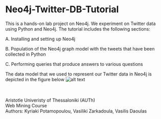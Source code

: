 # Neo4j-Twitter-DB-Tutorial

This is a hands-on lab project on Neo4j. We experiment on Twitter data using Python and Neo4j. The tutorial includes the following sections:

A. Installing and setting up Neo4j

B. Population of the Neo4j graph model with the tweets that have been collected in Python

C. Performing queries that produce answers to various questions  <br />

The data model that we used to represent our Twitter data in Neo4j is depicted in the figure below
![alt text](https://github.com/VasilikiZarkadoula/Neo4j-Twitter-DB-Tutorial/blob/main/data_model.png?raw=true)


<br /> <br />
Aristotle Univeristy of Thessaloniki (AUTh) <br /> Web Mining Course <br /> Authors: Kyriaki Potamopoulou, Vasiliki Zarkadoula, Vasilis Daoulas
